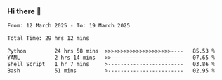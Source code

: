 ### Hi there 👋

<!--
**ututono/ututono** is a ✨ _special_ ✨ repository because its `README.md` (this file) appears on your GitHub profile.

Here are some ideas to get you started:

- 🔭 I’m currently working on ...
- 🌱 I’m currently learning ...
- 👯 I’m looking to collaborate on ...
- 🤔 I’m looking for help with ...
- 💬 Ask me about ...
- 📫 How to reach me: ...
- 😄 Pronouns: ...
- ⚡ Fun fact: ...
-->



<!--START_SECTION:waka-->

```txt
From: 12 March 2025 - To: 19 March 2025

Total Time: 29 hrs 12 mins

Python         24 hrs 58 mins  >>>>>>>>>>>>>>>>>>>>>----   85.53 %
YAML           2 hrs 14 mins   >>-----------------------   07.65 %
Shell Script   1 hr 7 mins     >------------------------   03.86 %
Bash           51 mins         >------------------------   02.95 %
```

<!--END_SECTION:waka-->
